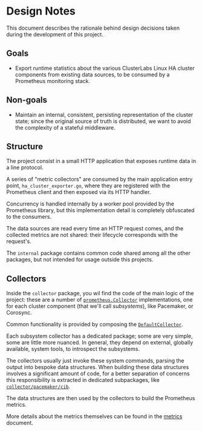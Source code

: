 # Design Notes

This document describes the rationale behind design decisions taken during the development of this project.

## Goals

- Export runtime statistics about the various ClusterLabs Linux HA cluster components from existing data sources, to be consumed by a Prometheus monitoring stack.

## Non-goals

- Maintain an internal, consistent, persisting representation of the cluster state; since the original source of truth is distributed, we want to avoid the complexity of a stateful middleware.


## Structure

The project consist in a small HTTP application that exposes runtime data in a line protocol.
  
A series of "metric collectors" are consumed by the main application entry point, `ha_cluster_exporter.go`, where they are registered with the Prometheus client and then exposed via its HTTP handler.

Concurrency is handled internally by a worker pool provided by the Prometheus library, but this implementation detail is completely obfuscated to the consumers.

The data sources are read every time an HTTP request comes, and the collected metrics are not shared: their lifecycle corresponds with the request's.

The `internal` package contains common code shared among all the other packages, but not intended for usage outside this projects.

## Collectors

Inside the `collector` package, you wil find the code of the main logic of the project: these are a number of [`prometheus.Collector`](https://github.com/prometheus/client_golang/blob/b25ce2693a6de99c3ea1a1471cd8f873301a452f/prometheus/collector.go#L16-L63) implementations, one for each cluster component (that we'll call _subsystems_), like Pacemaker, or Corosync.

Common functionality is provided by composing the [`DefaultCollector`](../collector/default_collector.go). 

Each subsystem collector has a dedicated package; some are very simple, some are little more nuanced. In general, they depend on external, globally available, system tools, to introspect the subsystems. 

The collectors usually just invoke these system commands, parsing the output into bespoke data structures.
When building these data structures involves a significant amount of code, for a better separation of concerns this responsibility is extracted in dedicated subpackages, like [`collector/pacemaker/cib`](../collector/pacemaker/cib).

The data structures are then used by the collectors to build the Prometheus metrics. 

More details about the metrics themselves can be found in the [metrics](metrics.md) document.
